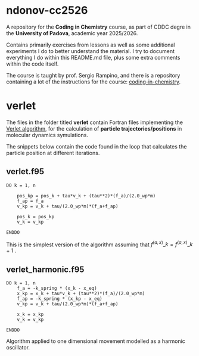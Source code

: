 # ndonov-cc2526
A repository for the **Coding in Chemistry** course, as part of CDDC degre in the **University of Padova**, academic year 2025/2026.  

Contains primarily exercises from lessons as well as some additional experiments I do to better understand the material. I try to document everything I do within this README.md file, plus some extra comments within the code itself.

The course is taught by prof. Sergio Rampino, and there is a repository containing a lot of the instructions for the course: [coding-in-chemistry](https://github.com/srampinogroup/coding-in-chemistry).
# verlet

The files in the folder titled **verlet** contain Fortran files implementing the [Verlet algorithm](https://en.wikipedia.org/wiki/Verlet_integration), for the calculation of **particle trajectories/positions** in molecular dynamics symulations.

The snippets below contain the code found in the loop that calculates the particle position at different iterations. 

## verlet.f95
```
DO k = 1, n

    pos_kp = pos_k + tau*v_k + (tau**2)*(f_a)/(2.0_wp*m)
    f_ap = f_a
    v_kp = v_k + tau/(2.0_wp*m)*(f_a+f_ap)

    pos_k = pos_kp
    v_k = v_kp

ENDDO
```
This is the simplest version of the algorithm assuming that $f^{(a,x)}\_k = f^{(a,x)}\_{k+1}$ . 

## verlet_harmonic.f95
```
DO k = 1, n
    f_a = -k_spring * (x_k - x_eq)
    x_kp = x_k + tau*v_k + (tau**2)*(f_a)/(2.0_wp*m)
    f_ap = -k_spring * (x_kp - x_eq)
    v_kp = v_k + tau/(2.0_wp*m)*(f_a+f_ap)

    x_k = x_kp
    v_k = v_kp

ENDDO
```
Algorithm applied to one dimensional movement modelled as a harmonic oscillator. 
